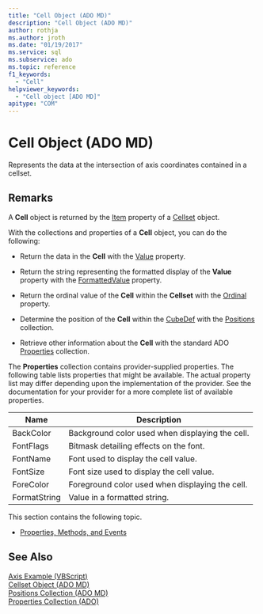 ```yaml
---
title: "Cell Object (ADO MD)"
description: "Cell Object (ADO MD)"
author: rothja
ms.author: jroth
ms.date: "01/19/2017"
ms.service: sql
ms.subservice: ado
ms.topic: reference
f1_keywords:
  - "Cell"
helpviewer_keywords:
  - "Cell object [ADO MD]"
apitype: "COM"
---
```

# Cell Object (ADO MD)
Represents the data at the intersection of axis coordinates contained in a cellset.  
  
## Remarks  
 A **Cell** object is returned by the [Item](./item-property-ado-md-cellset.md) property of a [Cellset](./cellset-object-ado-md.md) object.  
  
 With the collections and properties of a **Cell** object, you can do the following:  
  
-   Return the data in the **Cell** with the [Value](./value-property-ado-md.md) property.  
  
-   Return the string representing the formatted display of the **Value** property with the [FormattedValue](./formattedvalue-property-ado-md.md) property.  
  
-   Return the ordinal value of the **Cell** within the **Cellset** with the [Ordinal](./ordinal-property-ado-md-cell.md) property.  
  
-   Determine the position of the **Cell** within the [CubeDef](./cubedef-object-ado-md.md) with the [Positions](./positions-collection-ado-md.md) collection.  
  
-   Retrieve other information about the **Cell** with the standard ADO [Properties](../ado-api/properties-collection-ado.md) collection.  
  
 The **Properties** collection contains provider-supplied properties. The following table lists properties that might be available. The actual property list may differ depending upon the implementation of the provider. See the documentation for your provider for a more complete list of available properties.  
  
|Name|Description|  
|----------|-----------------|  
|BackColor|Background color used when displaying the cell.|  
|FontFlags|Bitmask detailing effects on the font.|  
|FontName|Font used to display the cell value.|  
|FontSize|Font size used to display the cell value.|  
|ForeColor|Foreground color used when displaying the cell.|  
|FormatString|Value in a formatted string.|  
  
 This section contains the following topic.  
  
-   [Properties, Methods, and Events](./cell-object-properties-methods-and-events.md)  
  
## See Also  
 [Axis Example (VBScript)](./axis-example-vbscript.md)   
 [Cellset Object (ADO MD)](./cellset-object-ado-md.md)   
 [Positions Collection (ADO MD)](./positions-collection-ado-md.md)   
 [Properties Collection (ADO)](../ado-api/properties-collection-ado.md)